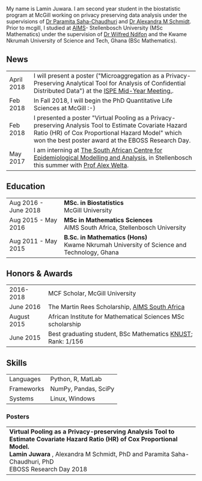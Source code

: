 My name is Lamin Juwara. I am second year student in the biostatistic program at McGill  working on privacy preserving data analysis under the supervisions of  [Dr Paramita Saha-Chaudhuri](https://sites.google.com/site/paramitasaharesearch/) and [Dr Alexandra M Schmidt](http://alex-schmidt.research.mcgill.ca/). Prior to mcgill, I studied at [AIMS](https://www.aims.ac.za/en/home)- Stellenbosch University (MSc Mathematics) under the supervision of [Dr Wilfred Ndifon](https://scholar.google.com/citations?user=T7leliwAAAAJ&hl=en) and the Kwame Nkrumah University of Science and Tech, Ghana (BSc Mathematics).




## <i class="fa fa-chevron-right"></i> News
<table class="table table-hover">
<tr>
  <td class='col-md-3'>April 2018</td>
  <td>I will  present a poster ("Microaggregation as a Privacy-Preserving Analytical Tool for Analysis of Confidential Distributed Data") at the <a href='https://www.pharmacoepi.org/meetings/mid-year-2018/'> ISPE Mid-Year Meeting.</a>.</td>
</tr>
<tr>
  <td class='col-md-3'>Feb 2018</td>
  <td> In Fall 2018, I will begin the PhD Quantitative Life Sciences at McGill :-)</td>
</tr>
<tr>
  <td class='col-md-3'>Feb 2018</td>
  <td> I presented a poster "Virtual Pooling as a Privacy-preserving Analysis Tool to Estimate Covariate Hazard Ratio (HR) of Cox Proportional Hazard Model" which won the best poster award at the EBOSS Research Day.</td>
</tr>
<tr>
  <td class='col-md-3'>May 2017</td>
  <td>I am interning at <a href='http://www.sacema.org/'> The South African Centre for Epidemiological Modelling and Analysis.</a> in Stellenbosch this summer with <a href='http://www.sacema.org/people/staff'>Prof Alex Welta</a>.</td>
</tr>
</table>


## <i class="fa fa-chevron-right"></i> Education

<table class="table table-hover">
  <tr>
    <td class="col-md-3">Aug 2016 - June 2018</td>
    <td>
        <strong>MSc. in Biostatistics</strong>
        <br>
      McGill University
    </td>
  </tr>
  <tr>
    <td class="col-md-3">Aug 2015 - May 2016</td>
    <td>
        <strong>MSc in Mathematics Sciences</strong>
        <br>
      AIMS South Africa, Stellenbosch University
    </td>
  </tr>
  <tr>
    <td class="col-md-3">Aug 2011 - May 2015</td>
    <td>
        <strong>B.Sc. in Mathematics (Hons)</strong>
        <br>
      Kwame Nkrumah University of Science and Technology, Ghana
    </td>
  </tr>

</table>




## <i class="fa fa-chevron-right"></i> Honors & Awards
<table class="table table-hover">
<tr>
  <td class='col-md-2'>2016-2018</td>
  <td>
    MCF Scholar, McGill University
    <!--  -->
  </td>
</tr>
<tr>
  <td class='col-md-2'>June 2016</td>
  <td>
    The Martin Rees Scholarship, <a href='https://www.aims.ac.za/en/home'>AIMS South Africa</a>
    <!--  -->
  </td>
</tr>
<tr>
  <td class='col-md-2'>August 2015</td>
  <td>
    African Institute for Mathematical Sciences MSc scholarship
    <!--  -->
  </td>
</tr>
<tr>
  <td class='col-md-2'>June 2015</td>
  <td>
    Best graduating student, BSc Mathematics <a href='https://www.knust.edu.gh/'>KNUST</a>; Rank: 1/156
    <!--  -->
  </td>
</tr>
</table>


## <i class="fa fa-chevron-right"></i> Skills
<table class="table table-hover">
<tr>
  <td class='col-md-2'>Languages</td>
  <td markdown="1">
Python, R, MatLab
  </td>
</tr>
<tr>
  <td class='col-md-2'>Frameworks</td>
  <td markdown="1">
NumPy, Pandas, SciPy
  </td>
</tr>
<tr>
  <td class='col-md-2'>Systems</td>
  <td markdown="1">
Linux, Windows
  </td>
</tr>
</table>




### Posters 

<table class="table table-hover">

<tr>
<td>
    <strong>Virtual Pooling as a Privacy-preserving Analysis Tool to Estimate
Covariate Hazard Ratio (HR) of Cox Proportional Model. </strong><br>
    <strong>Lamin Juwara</strong> , Alexandra M Schmidt, PhD and Paramita Saha-Chaudhuri, PhD<br>
    EBOSS Research Day 2018<br>
    

    
</td>
</tr>





</table>

